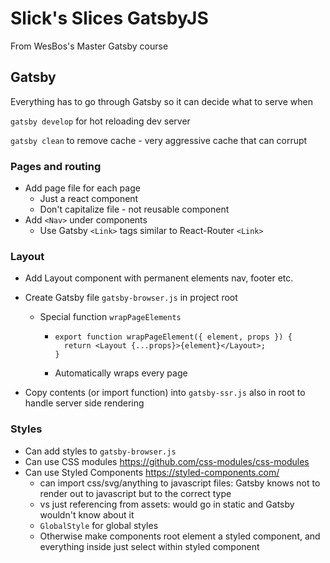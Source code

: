 # Slick's Slices GatsbyJS

From WesBos's Master Gatsby course



## Gatsby

Everything has to go through Gatsby so it can decide what to serve when

`gatsby develop` for hot reloading dev server

`gatsby clean` to remove cache - very aggressive cache that can corrupt



### Pages and routing

- Add page file for each page
  - Just a react component
  - Don't capitalize file - not reusable component
- Add `<Nav>` under components
  - Use Gatsby `<Link>` tags similar to React-Router `<Link>`

### Layout

- Add Layout component with permanent elements nav, footer etc.

- Create Gatsby file `gatsby-browser.js` in project root

  - Special function `wrapPageElements`

    - ```react
      export function wrapPageElement({ element, props }) {            
      	return <Layout {...props}>{element}</Layout>;             
      }    
      ```

    - Automatically wraps every page

- Copy contents (or import function) into `gatsby-ssr.js` also in root to handle server side rendering

### Styles

- Can add styles to `gatsby-browser.js`
- Can use CSS modules https://github.com/css-modules/css-modules
- Can use Styled Components https://styled-components.com/
  - can import css/svg/anything to javascript files: Gatsby knows not to render out to javascript but to the correct type
  - vs just referencing from assets: would go in static and Gatsby wouldn't know about it
  - `GlobalStyle` for global styles
  - Otherwise make components root element a styled component, and everything inside just select within styled component